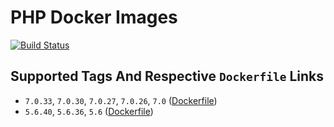 # PHP Docker Images

[![Build Status](https://travis-ci.org/schroedan/docker-hub-php.svg?branch=7.0)](https://travis-ci.org/schroedan/docker-hub-php)

## Supported Tags And Respective `Dockerfile` Links

* `7.0.33`, `7.0.30`, `7.0.27`, `7.0.26`, `7.0` ([Dockerfile](7.0/Dockerfile))
* `5.6.40`, `5.6.36`, `5.6` ([Dockerfile](https://github.com/schroedan/docker-hub-php/blob/5.6/5.6/Dockerfile))
